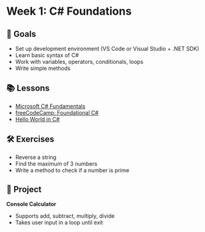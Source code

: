 # Week 1: C# Foundations

## 🎯 Goals
- Set up development environment (VS Code or Visual Studio + .NET SDK)
- Learn basic syntax of C#
- Work with variables, operators, conditionals, loops
- Write simple methods

## 📚 Lessons
- [Microsoft C# Fundamentals](https://learn.microsoft.com/en-us/dotnet/csharp/fundamentals/)
- [freeCodeCamp: Foundational C#](https://www.freecodecamp.org/learn/foundational-c-sharp-with-microsoft/)
- [Hello World in C#](https://learn.microsoft.com/en-us/dotnet/csharp/tour-of-csharp/tutorials/)

## 🛠 Exercises
- Reverse a string
- Find the maximum of 3 numbers
- Write a method to check if a number is prime

## 📌 Project
**Console Calculator**
- Supports add, subtract, multiply, divide
- Takes user input in a loop until exit
